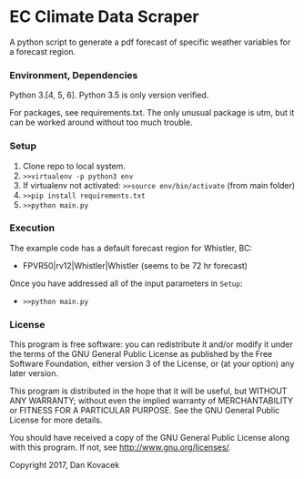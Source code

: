 # EC Climate Data Scraper

A python script to generate a pdf forecast of specific
weather variables for a forecast region.  

### Environment, Dependencies
Python 3.[4, 5, 6].  Python 3.5 is only version verified.

For packages, see requirements.txt.  The only unusual package is utm,
but it can be worked around without too much trouble.  

### Setup
  1.  Clone repo to local system.
  2.  `>>virtualenv -p python3 env`
  3.  If virtualenv not activated: `>>source env/bin/activate` (from main folder)
  4.  `>>pip install requirements.txt`
  5.  `>>python main.py`


### Execution

The example code has a default forecast region for Whistler, BC:

  * FPVR50|rv12|Whistler|Whistler (seems to be 72 hr forecast)

Once you have addressed all of the input parameters in `Setup`:
  * `>>python main.py`



### License

This program is free software: you can redistribute it and/or modify
it under the terms of the GNU General Public License as published by
the Free Software Foundation, either version 3 of the License, or
(at your option) any later version.

This program is distributed in the hope that it will be useful,
but WITHOUT ANY WARRANTY; without even the implied warranty of
MERCHANTABILITY or FITNESS FOR A PARTICULAR PURPOSE.  See the
GNU General Public License for more details.

You should have received a copy of the GNU General Public License
along with this program.  If not, see <http://www.gnu.org/licenses/>.

Copyright 2017, Dan Kovacek
